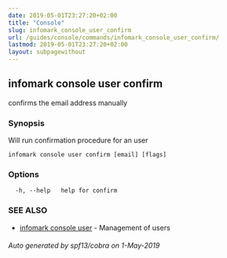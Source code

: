 ```yaml
---
date: 2019-05-01T23:27:20+02:00
title: "Console"
slug: infomark_console_user_confirm
url: /guides/console/commands/infomark_console_user_confirm/
lastmod: 2019-05-01T23:27:20+02:00
layout: subpagewithout
---
```


## infomark console user confirm

confirms the email address manually

### Synopsis

Will run confirmation procedure for an user 

```
infomark console user confirm [email] [flags]
```

### Options

```
  -h, --help   help for confirm
```

### SEE ALSO

* [infomark console user](/guides/console/commands/infomark_console_user/)	 - Management of users

###### Auto generated by spf13/cobra on 1-May-2019
